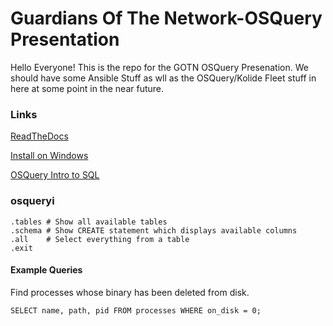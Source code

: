 # Guardians Of The Network-OSQuery Presentation

Hello Everyone!
This is the repo for the GOTN OSQuery Presenation. We should have some Ansible Stuff as wll as the OSQuery/Kolide Fleet 
stuff in here at some point in the near future.

### Links
[ReadTheDocs](https://osquery.readthedocs.io)

[Install on Windows](https://osquery.readthedocs.io/en/stable/installation/install-windows/)

[OSQuery Intro to SQL](https://osquery.readthedocs.io/en/stable/introduction/sql/)

### osqueryi
```
.tables # Show all available tables
.schema # Show CREATE statement which displays available columns
.all    # Select everything from a table
.exit
```
#### Example Queries
Find processes whose binary has been deleted from disk.

`SELECT name, path, pid FROM processes WHERE on_disk = 0;`

